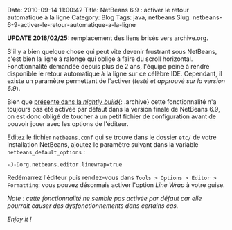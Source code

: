 Date: 2010-09-14 11:00:42
Title: NetBeans 6.9 : activer le retour automatique à la ligne
Category: Blog
Tags: java, netbeans
Slug: netbeans-6-9-activer-le-retour-automatique-a-la-ligne

<div class="alert-info">
   <strong>UPDATE 2018/02/25:</strong> remplacement des liens brisés vers archive.org.
</div>

S'il y a bien quelque chose qui peut vite devenir frustrant sous NetBeans, c'est bien la ligne à ralonge qui oblige à faire du scroll horizontal. Fonctionnalité demandée depuis plus de 2 ans, l'équipe peine à rendre disponible le retour automatique à la ligne sur ce célèbre IDE. Cependant, il existe un paramètre permettant de l'activer (_testé et approuvé sur la version 6.9_).

Bien que [présente dans la _nightly build_](https://web.archive.org/web/20100902060248/blog.robbychen.com/2010/04/26/enable-line-wrap-option-in-netbeans-nightly/){: .archive} cette fonctionnalité n'a toujours pas été activée par défaut dans la version finale de NetBeans 6.9, on est donc obligé de toucher à un petit fichier de configuration avant de pouvoir jouer avec les options de l'éditeur.

Editez le fichier `netbeans.conf` qui se trouve dans le dossier `etc/` de votre installation NetBeans, ajoutez le paramètre suivant dans la variable `netbeans_default_options` :
     
    -J-Dorg.netbeans.editor.linewrap=true

Redémarrez l'éditeur puis rendez-vous dans `Tools > Options > Editor > Formatting`: vous pouvez désormais activer l'option _Line Wrap_ à votre guise.

_Note : cette fonctionnalité ne semble pas activée par défaut car elle pourrait causer des dysfonctionnements dans certains cas._

_Enjoy it !_
